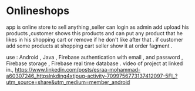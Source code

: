 # Onlineshops
app is online store to sell anything
,seller can login as admin add upload his products 
,customer shows  this products and can put any product 
that he likes in his shopping cart or remove if he don't like after that .
if customer add some products at shopping cart seller show it at order fagment .

use :
Android ,
Java ,
Firebase authentication with email , and password ,
Firebase storage ,
Firebase real time database .
video of project at linked in.,
https://www.linkedin.com/posts/esraa-mohammad-a60307246_httpslnkding4xtjpug-activity-7099756773137412097-5Fl_?utm_source=share&utm_medium=member_android
